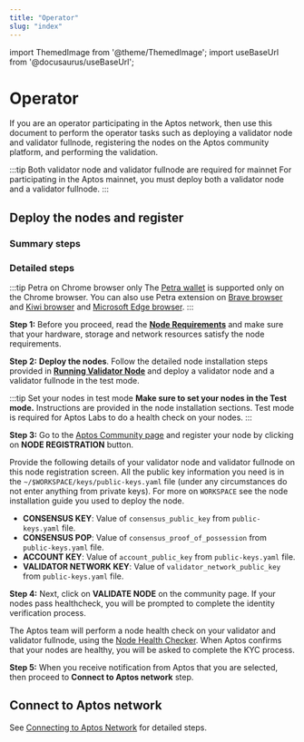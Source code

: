 ```yaml
---
title: "Operator"
slug: "index"
---
```


import ThemedImage from '@theme/ThemedImage';
import useBaseUrl from '@docusaurus/useBaseUrl';

# Operator

If you are an operator participating in the Aptos network, then use this document to perform the operator tasks such as deploying a validator node and validator fullnode, registering the nodes on the Aptos community platform, and performing the validation. 

:::tip Both validator node and validator fullnode are required for mainnet
For participating in the Aptos mainnet, you must deploy both a validator node and a validator fullnode. 
:::

## Deploy the nodes and register

### Summary steps

<center>
<ThemedImage
alt="Operator Flow"
sources={{
    light: useBaseUrl('/img/docs/operator-flow.svg'),
    dark: useBaseUrl('/img/docs/operator-flow-dark.svg'),
  }}
/>
</center>

### Detailed steps

:::tip Petra on Chrome browser only
The [Petra wallet](/docs/guides/install-petra-wallet.md) is supported only on the Chrome browser. You can also use Petra extension on [Brave browser](https://brave.com/) and [Kiwi browser](https://kiwibrowser.com/) and [Microsoft Edge browser](https://www.microsoft.com/en-us/edge).
:::

**Step 1:** Before you proceed, read the [**Node Requirements**](/docs/nodes/validator-node/operator/node-requirements.md) and make sure that your hardware, storage and network resources satisfy the node requirements.

**Step 2:** **Deploy the nodes**. Follow the detailed node installation steps provided in [**Running Validator Node**](running-validator-node/index.md) and deploy a validator node and a validator fullnode in the test mode.

:::tip Set your nodes in test mode
**Make sure to set your nodes in the Test mode.** Instructions are provided in the node installation sections. Test mode is required for Aptos Labs to do a health check on your nodes.
:::

**Step 3:** Go to the [Aptos Community page](https://aptoslabs.com/community) and register your node by clicking on **NODE REGISTRATION** button.

Provide the following details of your validator node and validator fullnode on this node registration screen. All the public key information you need is in the `~/$WORKSPACE/keys/public-keys.yaml` file (under any circumstances do not enter anything from private keys). For more on `WORKSPACE` see the node installation guide you used to deploy the node.

  - **CONSENSUS KEY**: Value of `consensus_public_key` from `public-keys.yaml` file.
  - **CONSENSUS POP**: Value of `consensus_proof_of_possession` from `public-keys.yaml` file.
  - **ACCOUNT KEY**: Value of `account_public_key` from `public-keys.yaml` file.
  - **VALIDATOR NETWORK KEY**: Value of `validator_network_public_key` from `public-keys.yaml` file.

**Step 4:** Next, click on **VALIDATE NODE** on the community page. If your nodes pass healthcheck, you will be prompted to complete the identity verification process.

  The Aptos team will perform a node health check on your validator and validator fullnode, using the [Node Health Checker](/nodes/node-health-checker/index). When Aptos confirms that your nodes are healthy, you will be asked to complete the KYC process.

**Step 5:** When you receive notification from Aptos that you are selected, then proceed to **Connect to Aptos network** step.

## Connect to Aptos network

See [Connecting to Aptos Network](/nodes/validator-node/operator/connect-to-aptos-network) for detailed steps.
